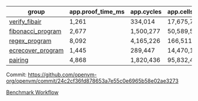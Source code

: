 | group | app.proof_time_ms | app.cycles | app.cells_used | leaf.proof_time_ms | leaf.cycles | leaf.cells_used |
| -- | -- | -- | -- | -- | -- | -- |
| [verify_fibair](https://github.com/openvm-org/openvm/blob/benchmark-results/benchmarks/verify_fibair-24c2cf36fd878653a7e55c0e6965b58e02ae3273.md) | 1,261 |  334,014 |  17,675,762 |- | - | - |
| [fibonacci_program](https://github.com/openvm-org/openvm/blob/benchmark-results/benchmarks/fibonacci-24c2cf36fd878653a7e55c0e6965b58e02ae3273.md) | 2,677 |  1,500,277 |  50,589,503 | 3,765 |  1,263,383 |  70,284,632 |
| [regex_program](https://github.com/openvm-org/openvm/blob/benchmark-results/benchmarks/regex-24c2cf36fd878653a7e55c0e6965b58e02ae3273.md) | 8,092 |  4,165,226 |  166,511,152 | 14,530 |  3,982,073 |  304,556,606 |
| [ecrecover_program](https://github.com/openvm-org/openvm/blob/benchmark-results/benchmarks/ecrecover-24c2cf36fd878653a7e55c0e6965b58e02ae3273.md) | 1,445 |  289,447 |  14,470,186 | 12,767 |  2,988,574 |  244,252,894 |
| [pairing](https://github.com/openvm-org/openvm/blob/benchmark-results/benchmarks/pairing-24c2cf36fd878653a7e55c0e6965b58e02ae3273.md) | 4,868 |  1,820,436 |  95,832,407 | 14,273 |  3,267,483 |  273,857,640 |


Commit: https://github.com/openvm-org/openvm/commit/24c2cf36fd878653a7e55c0e6965b58e02ae3273

[Benchmark Workflow](https://github.com/openvm-org/openvm/actions/runs/14414743071)
